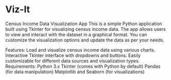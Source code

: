 # Viz-It
Census Income Data Visualization App
This is a simple Python application built using Tkinter for visualizing census income data. The app allows users to view and interact with the dataset in a graphical format. You can customize the visualization options and update the data as per your needs.

Features:
Load and visualize census income data using various charts.
Interactive Tkinter interface with dropdowns and buttons.
Easily customizable for different data sources and visualization types.
Requirements:
Python 3.x
Tkinter (comes with Python by default)
Pandas (for data manipulation)
Matplotlib and Seaborn (for visualizations)
